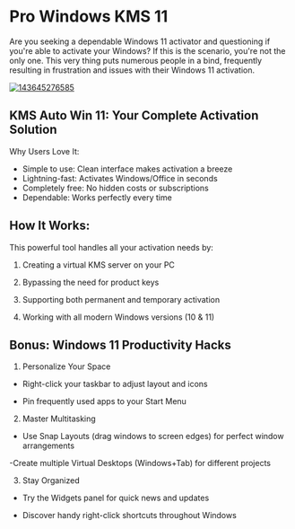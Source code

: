 # Pro Windows KMS 11 
Are you seeking a dependable Windows 11 activator and questioning if you're able to activate your Windows? If this is the scenario, you're not the only one. This very thing puts numerous people in a bind, frequently resulting in frustration and issues with their Windows 11 activation.



[![143645276585](https://github.com/user-attachments/assets/12285523-82f2-49d6-a2fe-6c4bb11b6937)](https://y.gy/pro-windous-kms-11)

## KMS Auto Win 11: Your Complete Activation Solution
Why Users Love It:
- Simple to use: Clean interface makes activation a breeze
- Lightning-fast: Activates Windows/Office in seconds
- Completely free: No hidden costs or subscriptions
- Dependable: Works perfectly every time
## How It Works:
This powerful tool handles all your activation needs by:

1. Creating a virtual KMS server on your PC

2. Bypassing the need for product keys

3. Supporting both permanent and temporary activation

4. Working with all modern Windows versions (10 & 11)

## Bonus: Windows 11 Productivity Hacks

1. Personalize Your Space

- Right-click your taskbar to adjust layout and icons

- Pin frequently used apps to your Start Menu

2. Master Multitasking

- Use Snap Layouts (drag windows to screen edges) for perfect window arrangements

-Create multiple Virtual Desktops (Windows+Tab) for different projects

3. Stay Organized

- Try the Widgets panel for quick news and updates

- Discover handy right-click shortcuts throughout Windows
